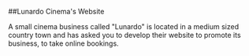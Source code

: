 ##Lunardo Cinema's Website

A small cinema business called "Lunardo" is located in a medium sized country town and has asked you to develop their website to promote its business, to take online bookings.

